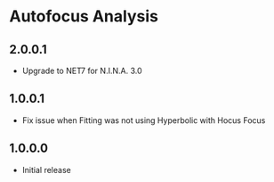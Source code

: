 ﻿# Autofocus Analysis

## 2.0.0.1
- Upgrade to NET7 for N.I.N.A. 3.0

## 1.0.0.1
- Fix issue when Fitting was not using Hyperbolic with Hocus Focus

## 1.0.0.0
- Initial release